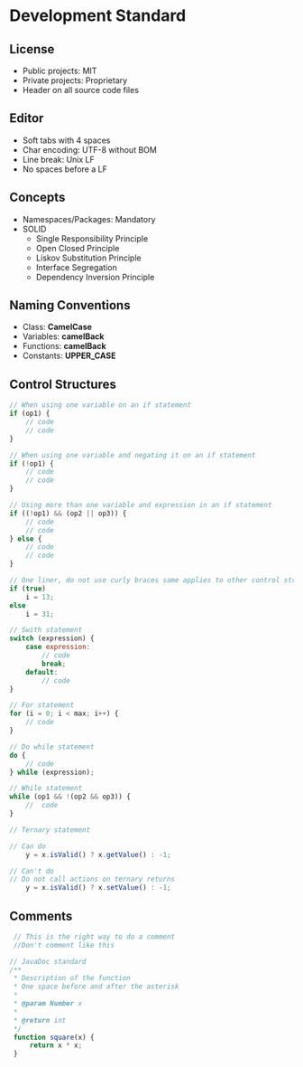 # Development Standard

## License
- Public projects: MIT
- Private projects: Proprietary
- Header on all source code files

## Editor
- Soft tabs with 4 spaces
- Char encoding: UTF-8 without BOM
- Line break: Unix LF
- No spaces before a LF

## Concepts
- Namespaces/Packages: Mandatory
- SOLID
    + Single Responsibility Principle
    + Open Closed Principle
    + Liskov Substitution Principle
    + Interface Segregation
    + Dependency Inversion Principle

## Naming Conventions
- Class:      **CamelCase**
- Variables:  **camelBack**
- Functions:  **camelBack**
- Constants:  **UPPER_CASE**


## Control Structures

```javascript
// When using one variable on an if statement
if (op1) {
    // code
    // code
}

// When using one variable and negating it on an if statement
if (!op1) {
    // code
    // code
}
```

```javascript
// Using more than one variable and expression in an if statement
if ((!op1) && (op2 || op3)) {
    // code
    // code
} else {
    // code
    // code
}
```

```javascript
// One liner, do not use curly braces same applies to other control structures
if (true)
    i = 13;
else
    i = 31;
```

```javascript
// Swith statement
switch (expression) {
    case expression:
        // code
        break;
    default:
        // code
}
```

```javascript
// For statement
for (i = 0; i < max; i++) {
    // code
}
```

```javascript
// Do while statement
do {
    // code
} while (expression);
```

```javascript
// While statement
while (op1 && !(op2 && op3)) {
    //  code
}
```

```javascript
// Ternary statement

// Can do
    y = x.isValid() ? x.getValue() : -1;

// Can't do
// Do not call actions on ternary returns
    y = x.isValid() ? x.setValue() : -1;

```

## Comments

```javascript
 // This is the right way to do a comment
 //Don't comment like this

// JavaDoc standard
/**
 * Description of the function
 * One space before and after the asterisk
 *
 * @param Number x
 *
 * @return int
 */
 function square(x) {
     return x * x;
 }

```

